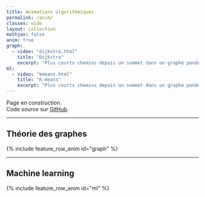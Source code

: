 ```yaml
---
title: Animations algorithmiques
permalink: /anim/
classes: wide
layout: collection
mathjax: false
anim: true 
graph:
  - video: "dijkstra.html"
    title: "Dijkstra"
    excerpt: "Plus courts chemins depuis un sommet dans un graphe pondéré dont les poids sont positifs"
ml:
  - video: "kmeans.html"
    title: "K-means"
    excerpt: "Plus courts chemins depuis un sommet dans un graphe pondéré dont les poids sont positifs"
---
```


Page en construction.  
Code source sur [GitHub](https://github.com/fortierq/animations).

---

## Théorie des graphes
{% include feature_row_anim id="graph" %}


---
## Machine learning
{% include feature_row_anim id="ml" %}
